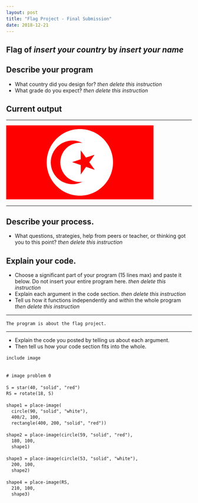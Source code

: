 ```yaml
---
layout: post
title: "Flag Project - Final Submission"
date: 2018-12-21
---
```


## Flag of _insert your country_ by _insert your name_

## Describe your program

-   What country did you design for? _then delete this instruction_
-   What grade do you expect? _then delete this instruction_

<!--- Delete this comment and add your writing -->

## Current output



* * *
![Flag](/images/final-flag.png)
* * *

## Describe your process.

-   What questions, strategies, help from peers or teacher, or thinking got you to this point? _then delete this instruction_

<!--- Delete this comment and add your writing -->


## Explain your code.

-   Choose a significant part of your program (15 lines max) and paste it below. Do not insert your entire program here. _then delete this instruction_
-   Explain each argument in the code section. _then delete this instruction_
-   Tell us how it functions independently and within the whole program _then delete this instruction_

* * *

```
The program is about the flag project.
```

* * *

-   Explain the code you posted by telling us about each argument.
-   Then tell us how your code section fits into the whole.
 
<!--- Delete this comment and add your writing -->

```
include image 


# image problem 0

S = star(40, "solid", "red")
RS = rotate(18, S)

shape1 = place-image(
  circle(90, "solid", "white"), 
  400/2, 100, 
  rectangle(400, 200, "solid", "red"))

shape2 = place-image(circle(59, "solid", "red"),
  180, 100,
  shape1)

shape3 = place-image(circle(53, "solid", "white"),
  200, 100,
  shape2)

shape4 = place-image(RS,
  210, 100,
  shape3)

```

